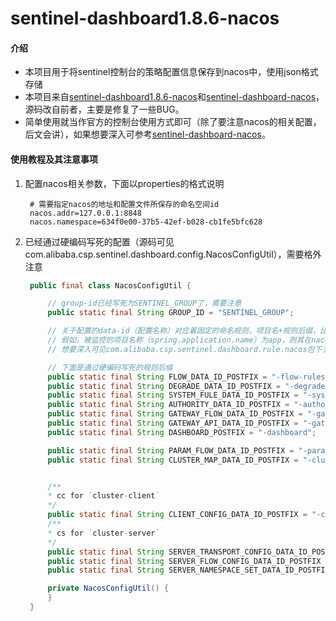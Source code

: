 # sentinel-dashboard1.8.6-nacos
 
#### 介绍
* 本项目用于将sentinel控制台的策略配置信息保存到nacos中，使用json格式存储
* 本项目来自[sentinel-dashboard1.8.6-nacos](https://github.com/max-holo/sentinel-dashboard1.8.6-nacos)和[sentinel-dashboard-nacos](https://github.com/modongning/sentinel-dashboard-nacos)，源码改自前者，主要是修复了一些BUG。
* 简单使用就当作官方的控制台使用方式即可（除了要注意nacos的相关配置，后文会讲），如果想要深入可参考[sentinel-dashboard-nacos](https://github.com/modongning/sentinel-dashboard-nacos)。


#### 使用教程及其注意事项

1. 配置nacos相关参数，下面以properties的格式说明
   ```properties
    # 需要指定nacos的地址和配置文件所保存的命名空间id
    nacos.addr=127.0.0.1:8848
    nacos.namespace=634f0e00-37b5-42ef-b028-cb1fe5bfc628
   ```

2. 已经通过硬编码写死的配置（源码可见com.alibaba.csp.sentinel.dashboard.config.NacosConfigUtil），需要格外注意
   ```java
    public final class NacosConfigUtil {

        // group-id已经写死为SENTINEL_GROUP了，需要注意
        public static final String GROUP_ID = "SENTINEL_GROUP";

        // 关于配置的data-id（配置名称）对应着固定的命名规则，项目名+规则后缀，比如限流规则的命名规则为“项目名-flow-rules”，即${spring.application.name}-flow-rules
        // 假如，被监控的项目名称（spring.application.name）为app，则其在nacos保存的限流规则的data-id为app-flow-rules，熔断规则的data-id为app-degrade-rules，以此类推
        // 想要深入可见com.alibaba.csp.sentinel.dashboard.rule.nacos包下关于Provider和Publisher的具体实现

        // 下面是通过硬编码写死的规则后缀
        public static final String FLOW_DATA_ID_POSTFIX = "-flow-rules";
        public static final String DEGRADE_DATA_ID_POSTFIX = "-degrade-rules";
        public static final String SYSTEM_FULE_DATA_ID_POSTFIX = "-system-rules";
        public static final String AUTHORITY_DATA_ID_POSTFIX = "-authority-rules";
        public static final String GATEWAY_FLOW_DATA_ID_POSTFIX = "-gateway-flow-rules";
        public static final String GATEWAY_API_DATA_ID_POSTFIX = "-gateway-api-rules";
        public static final String DASHBOARD_POSTFIX = "-dashboard";

        public static final String PARAM_FLOW_DATA_ID_POSTFIX = "-param-rules";
        public static final String CLUSTER_MAP_DATA_ID_POSTFIX = "-cluster-map";


        /**
        * cc for `cluster-client`
        */
        public static final String CLIENT_CONFIG_DATA_ID_POSTFIX = "-cc-config";
        /**
        * cs for `cluster-server`
        */
        public static final String SERVER_TRANSPORT_CONFIG_DATA_ID_POSTFIX = "-cs-transport-config";
        public static final String SERVER_FLOW_CONFIG_DATA_ID_POSTFIX = "-cs-flow-config";
        public static final String SERVER_NAMESPACE_SET_DATA_ID_POSTFIX = "-cs-namespace-set";

        private NacosConfigUtil() {
        }
    }
   ```   
